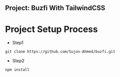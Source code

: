 ## Project: Buzfi With TailwindCSS

# Project Setup Process

- Step1
```terminal
git clone https://github.com/Sujon-Ahmed/buzfi.git     
```

- Step2
```
npm install
```


